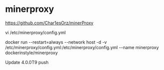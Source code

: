 # minerproxy
https://github.com/Char1esOrz/minerProxy

vi /etc/minerproxy/config.yml

docker run --restart=always --network host -d -v /etc/minerproxy/config.yml:/etc/minerproxy/config.yml --name minerproxy dockerinstyle/minerproxy

Update 4.0.0T9 push 
